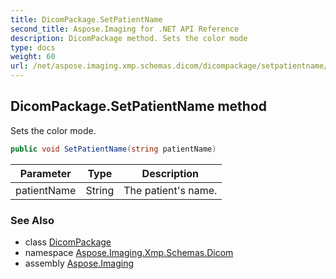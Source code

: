 ```yaml
---
title: DicomPackage.SetPatientName
second_title: Aspose.Imaging for .NET API Reference
description: DicomPackage method. Sets the color mode
type: docs
weight: 60
url: /net/aspose.imaging.xmp.schemas.dicom/dicompackage/setpatientname/
---
```

## DicomPackage.SetPatientName method

Sets the color mode.

```csharp
public void SetPatientName(string patientName)
```

| Parameter | Type | Description |
| --- | --- | --- |
| patientName | String | The patient's name. |

### See Also

* class [DicomPackage](../)
* namespace [Aspose.Imaging.Xmp.Schemas.Dicom](../../dicompackage/)
* assembly [Aspose.Imaging](../../../)



